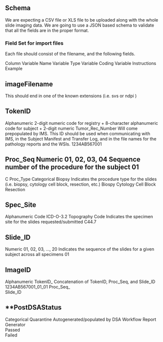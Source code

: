 ## Schema

We are expecting a CSV file or XLS file to be uploaded along with the whole slide imaging data.  We are going to use a JSON based schema to validate that all the fields 
are in the proper format.

### Field Set for import files

Each file should consist of the filename, and the following fields.

Column	Variable Name	Variable Type	Variable Coding	Variable Instructions	Example

## imageFilename
This should end in one of the known extensions (i.e. svs or ndpi )

## TokenID
Alphanumeric	2-digit numeric code for registry + 8-character alphanumeric code for subject + 2-digit numeric Tumor_Rec_Number	Will come prepopulated by IMS. This ID should be used when communicating with IMS, in the Subject Manifest and Transfer Log, and in the file names for the pathology reports and the WSIs.	1234AB567001
## Proc_Seq	Numeric	01, 02, 03, 04	Sequence number of the procedure for the subject	01
C	Proc_Type	Categorical	Biopsy	Indicates the procedure type for the slides (i.e. biopsy, cytology cell block, resection, etc.)	Biospy
			Cytology Cell Block		
			Resection		
##	Spec_Site	
Alphanumeric Code	ICD-O-3.2 Topography Code	Indicates the specimen site for the slides requested/submitted	C44.7
##	Slide_ID	
Numeric	01, 02, 03, …, 20	Indicates the sequence of the slides for a given subject across all specimens	01
##	ImageID	
Alphanumeric	TokenID_	Concatenation of TokenID, Proc_Seq, and Slide_ID	1234AB567001_01_01
			Proc_Seq_		
			Slide_ID		
##	**PostDSAStatus
Categorical	Quarantine	Autogenerated/populated by DSA Workflow Report Generator	
			Passed		
			Failed		
